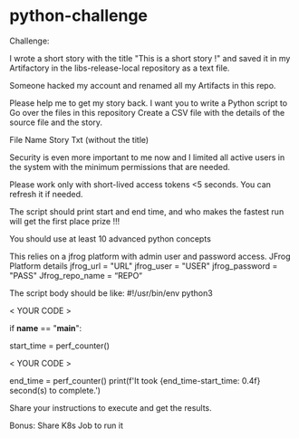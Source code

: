 # python-challenge

Challenge:

I wrote a short story with the title "This is a short story !" and saved it in my Artifactory in the libs-release-local repository as a text file.

Someone hacked my account and renamed all my Artifacts in this repo.

Please help me to get my story back.
I want you to write a Python script to 
Go over the files in this repository
Create a CSV file with the details of the source file and the story.

File Name
Story Txt (without the title)

Security is even more important to me now and I limited all active users in the system with the minimum permissions that are needed.

Please work only with short-lived access tokens <5 seconds. You can refresh it if needed.

The script should print start and end time, and who makes the fastest run will get the first place prize !!!

You should use at least 10 advanced python concepts

This relies on a jfrog platform with admin user and password access.
JFrog Platform details
jfrog_url = "URL"
jfrog_user = "USER"
jfrog_password = "PASS"
Jfrog_repo_name = “REPO“



The script body should be like:
#!/usr/bin/env python3

< YOUR CODE > 


if __name__ == "__main__":

   start_time = perf_counter()

   < YOUR CODE > 


   end_time = perf_counter()
   print(f'It took {end_time-start_time: 0.4f} second(s) to complete.')



Share your instructions to execute and get the results.


Bonus: Share K8s Job to run it
